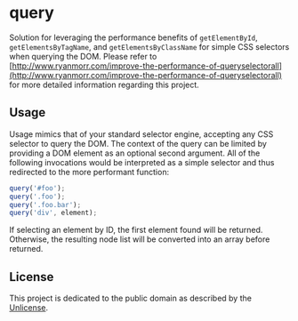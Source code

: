 # query

Solution for leveraging the performance benefits of `getElementById`, `getElementsByTagName`, and `getElementsByClassName` for simple CSS selectors when querying the DOM. Please refer to [http://www.ryanmorr.com/improve-the-performance-of-queryselectorall](http://www.ryanmorr.com/improve-the-performance-of-queryselectorall) for more detailed information regarding this project.

## Usage

Usage mimics that of your standard selector engine, accepting any CSS selector to query the DOM. The context of the query can be limited by providing a DOM element as an optional second argument. All of the following invocations would be interpreted as a simple selector and thus redirected to the more performant function:

```javascript
query('#foo');
query('.foo');
query('.foo.bar');
query('div', element);
```
	
If selecting an element by ID, the first element found will be returned. Otherwise, the resulting node list will be converted into an array before returned.

## License

This project is dedicated to the public domain as described by the [Unlicense](http://unlicense.org/).
